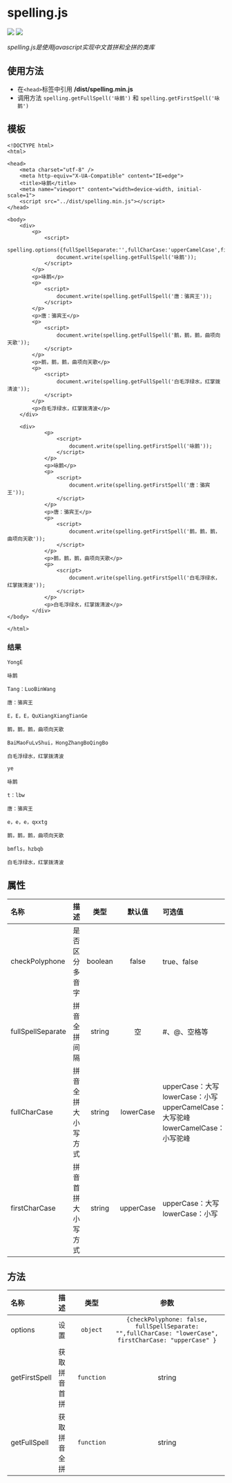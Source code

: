 # spelling.js

<!-- ![](https://img.shields.io/badge/.NET-%3E%3D3.5-brightgreen.svg) -->
![](https://img.shields.io/badge/version-1.0.0-blue.svg)
![](https://img.shields.io/badge/license-Apache%20Licence%202.0-green.svg)

*spelling.js是使用javascript实现中文首拼和全拼的类库*
## 使用方法
+ 在`<head>`标签中引用    **/dist/spelling.min.js** 
+ 调用方法 `spelling.getFullSpell('咏鹅')` 和 `spelling.getFirstSpell('咏鹅')`
## 模板
    <!DOCTYPE html>
    <html>

    <head>
        <meta charset="utf-8" />
        <meta http-equiv="X-UA-Compatible" content="IE=edge">
        <title>咏鹅</title>
        <meta name="viewport" content="width=device-width, initial-scale=1">
        <script src="../dist/spelling.min.js"></script>
    </head>

    <body>
        <div>
            <p>
                <script>
                    spelling.options({fullSpellSeparate:'',fullCharCase:'upperCamelCase',firstCharCase:'lowerCase'});
                    document.write(spelling.getFullSpell('咏鹅'));
                </script>
            </p>
            <p>咏鹅</p>
            <p>
                <script>
                    document.write(spelling.getFullSpell('唐：骆宾王'));
                </script>
            </p>
            <p>唐：骆宾王</p>
            <p>
                <script>
                    document.write(spelling.getFullSpell('鹅，鹅，鹅，曲项向天歌'));
                </script>
            </p>
            <p>鹅，鹅，鹅，曲项向天歌</p>
            <p>
                <script>
                    document.write(spelling.getFullSpell('白毛浮绿水，红掌拨清波'));
                </script>
            </p>
            <p>白毛浮绿水，红掌拨清波</p>
        </div>
        
        <div>
                <p>
                    <script>
                        document.write(spelling.getFirstSpell('咏鹅'));
                    </script>
                </p>
                <p>咏鹅</p>
                <p>
                    <script>
                        document.write(spelling.getFirstSpell('唐：骆宾王'));
                    </script>
                </p>
                <p>唐：骆宾王</p>
                <p>
                    <script>
                        document.write(spelling.getFirstSpell('鹅，鹅，鹅，曲项向天歌'));
                    </script>
                </p>
                <p>鹅，鹅，鹅，曲项向天歌</p>
                <p>
                    <script>
                        document.write(spelling.getFirstSpell('白毛浮绿水，红掌拨清波'));
                    </script>
                </p>
                <p>白毛浮绿水，红掌拨清波</p>
            </div>
    </body>

    </html>
### 结果
    YongE

    咏鹅

    Tang：LuoBinWang

    唐：骆宾王

    E，E，E，QuXiangXiangTianGe

    鹅，鹅，鹅，曲项向天歌

    BaiMaoFuLvShui，HongZhangBoQingBo

    白毛浮绿水，红掌拨清波

    ye

    咏鹅

    t：lbw

    唐：骆宾王

    e，e，e，qxxtg

    鹅，鹅，鹅，曲项向天歌

    bmfls，hzbqb

    白毛浮绿水，红掌拨清波

## 属性


| 名称                | 描述   |类型   |默认值      |可选值|
| :----              | :---          | :----:     | :----:     |:----    |
| checkPolyphone |是否区分多音字   |  boolean   |  false  | true、false|
| fullSpellSeparate  |  拼音全拼间隔       |string |  空       |#、@、空格等|
| fullCharCase |拼音全拼大小写方式   |  string   |  lowerCase  |upperCase：大写<br>lowerCase：小写<br>upperCamelCase：大写驼峰<br>lowerCamelCase：小写驼峰|
| firstCharCase |拼音首拼大小写方式   |  string   |  upperCase  |upperCase：大写<br>lowerCase：小写|
## 方法


| 名称                | 描述   |类型   |参数      |
| :----              | :---          | :----:     | :----:     |
| options |设置   |  `object`   |  `{checkPolyphone: false, fullSpellSeparate: "",fullCharCase: "lowerCase", firstCharCase: "upperCase" }`  |
| getFirstSpell |获取拼音首拼   |  `function`   | string   |
| getFullSpell |获取拼音全拼   |  `function`   | string   |
